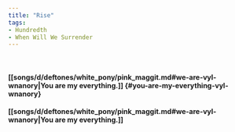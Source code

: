 ```yaml
---
title: "Rise"
tags:
- Hundredth
- When Will We Surrender
---
```

&nbsp;
#### [[songs/d/deftones/white_pony/pink_maggit.md#we-are-vyl-wnanory|You are my everything.]] {#you-are-my-everything-vyl-wnanory}
#### [[songs/d/deftones/white_pony/pink_maggit.md#we-are-vyl-wnanory|You are my everything.]]

